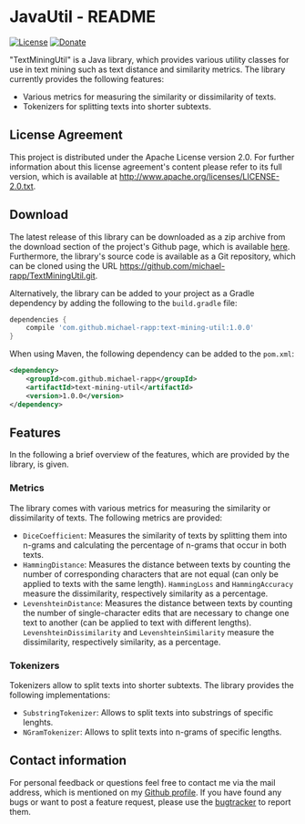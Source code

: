 # JavaUtil - README

[![License](https://img.shields.io/badge/License-Apache%202.0-blue.svg)](https://opensource.org/licenses/Apache-2.0) [![Donate](https://img.shields.io/badge/Donate-PayPal-green.svg)](https://www.paypal.com/cgi-bin/webscr?cmd=_s-xclick&hosted_button_id=X75YSLEJV3DWE)

"TextMiningUtil" is a Java library, which provides various utility classes for use in text mining such as text distance and similarity metrics. The library currently provides the following features:

- Various metrics for measuring the similarity or dissimilarity of texts.
- Tokenizers for splitting texts into shorter subtexts.

## License Agreement

This project is distributed under the Apache License version 2.0. For further information about this license agreement's content please refer to its full version, which is available at http://www.apache.org/licenses/LICENSE-2.0.txt.

## Download

The latest release of this library can be downloaded as a zip archive from the download section of the project's Github page, which is available [here](https://github.com/michael-rapp/TextMiningUtil/releases). Furthermore, the library's source code is available as a Git repository, which can be cloned using the URL https://github.com/michael-rapp/TextMiningUtil.git.

Alternatively, the library can be added to your project as a Gradle dependency by adding the following to the `build.gradle` file:

```groovy
dependencies {
    compile 'com.github.michael-rapp:text-mining-util:1.0.0'
}
```

When using Maven, the following dependency can be added to the `pom.xml`:

```xml
<dependency>
    <groupId>com.github.michael-rapp</groupId>
    <artifactId>text-mining-util</artifactId>
    <version>1.0.0</version>
</dependency>
```

## Features

In the following a brief overview of the features, which are provided by the library, is given.

### Metrics

The library comes with various metrics for measuring the similarity or dissimilarity of texts. The following metrics are provided:

- `DiceCoefficient`: Measures the similarity of texts by splitting them into n-grams and calculating the percentage of n-grams that occur in both texts.
- `HammingDistance`: Measures the distance between texts by counting the number of corresponding characters that are not equal (can only be applied to texts with the same length). `HammingLoss` and `HammingAccuracy` measure the dissimilarity, respectively similarity as a percentage.
- `LevenshteinDistance`: Measures the distance between texts by counting the number of single-character edits that are necessary to change one text to another (can be applied to text with different lengths). `LevenshteinDissimilarity` and `LevenshteinSimilarity` measure the dissimilarity, respectively similarity, as a percentage.

### Tokenizers

Tokenizers allow to split texts into shorter subtexts. The library provides the following implementations:

- `SubstringTokenizer`: Allows to split texts into substrings of specific lenghts.
- `NGramTokenizer`: Allows to split texts into n-grams of specific lengths.

## Contact information

For personal feedback or questions feel free to contact me via the mail address, which is mentioned on my [Github profile](https://github.com/michael-rapp). If you have found any bugs or want to post a feature request, please use the [bugtracker](https://github.com/michael-rapp/TextMiningUtil/issues) to report them.
